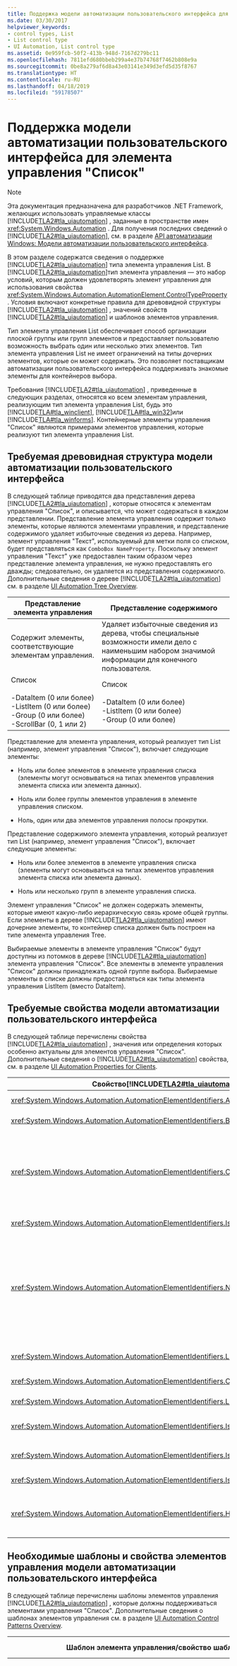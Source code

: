 ```yaml
---
title: Поддержка модели автоматизации пользовательского интерфейса для элемента управления "Список"
ms.date: 03/30/2017
helpviewer_keywords:
- control types, List
- List control type
- UI Automation, List control type
ms.assetid: 0e959fcb-50f2-413b-948d-7167d279bc11
ms.openlocfilehash: 7811efd680bbeb299a4e37b74768f7462b808e9a
ms.sourcegitcommit: 0be8a279af6d8a43e03141e349d3efd5d35f8767
ms.translationtype: HT
ms.contentlocale: ru-RU
ms.lasthandoff: 04/18/2019
ms.locfileid: "59178507"
---
```

# <a name="ui-automation-support-for-the-list-control-type"></a>Поддержка модели автоматизации пользовательского интерфейса для элемента управления "Список"
> [!NOTE]
>  Эта документация предназначена для разработчиков .NET Framework, желающих использовать управляемые классы [!INCLUDE[TLA2#tla_uiautomation](../../../includes/tla2sharptla-uiautomation-md.md)] , заданные в пространстве имен <xref:System.Windows.Automation> . Для получения последних сведений о [!INCLUDE[TLA2#tla_uiautomation](../../../includes/tla2sharptla-uiautomation-md.md)], см. в разделе [API автоматизации Windows: Модели автоматизации пользовательского интерфейса](https://go.microsoft.com/fwlink/?LinkID=156746).  
  
 В этом разделе содержатся сведения о поддержке [!INCLUDE[TLA2#tla_uiautomation](../../../includes/tla2sharptla-uiautomation-md.md)] типа элемента управления List. В [!INCLUDE[TLA2#tla_uiautomation](../../../includes/tla2sharptla-uiautomation-md.md)]тип элемента управления — это набор условий, которым должен удовлетворять элемент управления для использования свойства <xref:System.Windows.Automation.AutomationElement.ControlTypeProperty> . Условия включают конкретные правила для древовидной структуры [!INCLUDE[TLA2#tla_uiautomation](../../../includes/tla2sharptla-uiautomation-md.md)] , значений свойств [!INCLUDE[TLA2#tla_uiautomation](../../../includes/tla2sharptla-uiautomation-md.md)] и шаблонов элементов управления.  
  
 Тип элемента управления List обеспечивает способ организации плоской группы или групп элементов и предоставляет пользователю возможность выбрать один или несколько этих элементов. Тип элемента управления List не имеет ограничений на типы дочерних элементов, которые он может содержать. Это позволяет поставщикам автоматизации пользовательского интерфейса поддерживать знакомые элементы для контейнеров выбора.  
  
 Требования [!INCLUDE[TLA2#tla_uiautomation](../../../includes/tla2sharptla-uiautomation-md.md)] , приведенные в следующих разделах, относятся ко всем элементам управления, реализующим тип элемента управления List, будь это [!INCLUDE[TLA#tla_winclient](../../../includes/tlasharptla-winclient-md.md)], [!INCLUDE[TLA#tla_win32](../../../includes/tlasharptla-win32-md.md)]или [!INCLUDE[TLA#tla_winforms](../../../includes/tlasharptla-winforms-md.md)]. Контейнерные элементы управления "Список" являются примерами элементов управления, которые реализуют тип элемента управления List.  
  
<a name="Required_UI_Automation_Tree_Structure"></a>   
## <a name="required-ui-automation-tree-structure"></a>Требуемая древовидная структура модели автоматизации пользовательского интерфейса  
 В следующей таблице приводятся два представления дерева [!INCLUDE[TLA2#tla_uiautomation](../../../includes/tla2sharptla-uiautomation-md.md)] , которые относятся к элементам управления "Список", и описывается, что может содержаться в каждом представлении. Представление элемента управления содержит только элементы, которые являются элементами управления, и представление содержимого удаляет избыточные сведения из дерева. Например, элемент управления "Текст", используемый для метки поля со списком, будет представляться как `ComboBox NameProperty`. Поскольку элемент управления "Текст" уже предоставлен таким образом через представление элемента управления, не нужно предоставлять его дважды; следовательно, он удаляется из представления содержимого. Дополнительные сведения о дереве [!INCLUDE[TLA2#tla_uiautomation](../../../includes/tla2sharptla-uiautomation-md.md)] см. в разделе [UI Automation Tree Overview](../../../docs/framework/ui-automation/ui-automation-tree-overview.md).  
  
|Представление элемента управления|Представление содержимого|  
|------------------|------------------|  
|Содержит элементы, соответствующие элементам управления.|Удаляет избыточные сведения из дерева, чтобы специальные возможности имели дело с наименьшим набором значимой информации для конечного пользователя.|  
|Список<br /><br /> -DataItem (0 или более)<br />-ListItem (0 или более)<br />-Group (0 или более)<br />-ScrollBar (0, 1 или 2)|Список<br /><br /> -DataItem (0 или более)<br />-ListItem (0 или более)<br />-Group (0 или более)|  
  
 Представление для элемента управления, который реализует тип List (например, элемент управления "Список"), включает следующие элементы:  
  
- Ноль или более элементов в элементе управления списка (элементы могут основываться на типах элементов управления элемента списка или элемента данных).
  
- Ноль или более группы элементов управления в элементе управления списком.
  
- Ноль, один или два элементов управления полосы прокрутки.
  
Представление содержимого элемента управления, который реализует тип List (например, элемент управления "Список"), включает следующие элементы:  
  
- Ноль или более элементов в элементе управления списка (элементы могут основываться на типах элементов управления элемента списка или элемента данных).
  
- Ноль или несколько групп в элементе управления списка.

Элемент управления "Список" не должен содержать элементы, которые имеют какую-либо иерархическую связь кроме общей группы. Если элементы в дереве [!INCLUDE[TLA2#tla_uiautomation](../../../includes/tla2sharptla-uiautomation-md.md)] имеют дочерние элементы, то контейнер списка должен быть построен на типе элемента управления Tree.  
  
 Выбираемые элементы в элементе управления "Список" будут доступны из потомков в дереве [!INCLUDE[TLA2#tla_uiautomation](../../../includes/tla2sharptla-uiautomation-md.md)] элемента управления "Список". Все элементы в элементе управления "Список" должны принадлежать одной группе выбора. Выбираемые элементы в списке должны предоставляться как типы элемента управления ListItem (вместо DataItem).  
  
<a name="Required_UI_Automation_Properties"></a>   
## <a name="required-ui-automation-properties"></a>Требуемые свойства модели автоматизации пользовательского интерфейса  
 В следующей таблице перечислены свойства [!INCLUDE[TLA2#tla_uiautomation](../../../includes/tla2sharptla-uiautomation-md.md)] , значения или определения которых особенно актуальны для элементов управления "Список". Дополнительные сведения о [!INCLUDE[TLA2#tla_uiautomation](../../../includes/tla2sharptla-uiautomation-md.md)] свойства, см. в разделе [UI Automation Properties for Clients](../../../docs/framework/ui-automation/ui-automation-properties-for-clients.md).  
  
|Свойство[!INCLUDE[TLA2#tla_uiautomation](../../../includes/tla2sharptla-uiautomation-md.md)] |Значение|Примечания|  
|------------------------------------------------------------------------------------|-----------|-----------|  
|<xref:System.Windows.Automation.AutomationElementIdentifiers.AutomationIdProperty>|См. примечания.|Значение этого свойства должно быть уникальным среди всех элементов управления в приложении.|  
|<xref:System.Windows.Automation.AutomationElementIdentifiers.BoundingRectangleProperty>|См. примечания.|Внешний прямоугольник, содержащий весь элемент управления.|  
|<xref:System.Windows.Automation.AutomationElementIdentifiers.ClickablePointProperty>|См. примечания.|Если элемент управления "Список" имеет активную точку (точка, которую можно щелкнуть, чтобы перенести фокус в этот список), то такая точка должна предоставляться через это свойство.<br /><br /> Если значение `IsOffScreen` свойство имеет значение true, то <xref:System.Windows.Automation.NoClickablePointException> будет вызываться.|  
|<xref:System.Windows.Automation.AutomationElementIdentifiers.IsKeyboardFocusableProperty>|См. примечания.|Если элемент управления может получать фокус клавиатуры, он должен поддерживать это свойство.|  
|<xref:System.Windows.Automation.AutomationElementIdentifiers.NameProperty>|См. примечания.|Значение свойства Name элемента управления "Список" должно передавать категорию параметров, выбор из которой запрашивается у пользователя. Обычно это свойство получает имя из статической текстовой метки. Если статическая текстовая метка не предусмотрена, разработчик приложения должен предоставить значение для свойства Name.<br /><br /> Единственный случай, когда данное свойство не является обязательным для элементов управления "Список", — если этот элемент управления используется в поддереве другого элемента управления.|  
|<xref:System.Windows.Automation.AutomationElementIdentifiers.LabeledByProperty>|См. примечания.|Если имеется статическая текстовая метка, то данное свойство должно предоставлять ссылку на этот элемент управления.|  
|<xref:System.Windows.Automation.AutomationElementIdentifiers.ControlTypeProperty>|Список|Это значение является одинаковым для всех инфраструктур пользовательского интерфейса.|  
|<xref:System.Windows.Automation.AutomationElementIdentifiers.LocalizedControlTypeProperty>|"список"|Локализованная строка, соответствующая типу элемента управления List.|  
|<xref:System.Windows.Automation.AutomationElementIdentifiers.IsContentElementProperty>|True|Элемент управления "Список" всегда включается в представление содержимого дерева [!INCLUDE[TLA2#tla_uiautomation](../../../includes/tla2sharptla-uiautomation-md.md)] .|  
|<xref:System.Windows.Automation.AutomationElementIdentifiers.IsControlElementProperty>|True|Элемент управления "Список" всегда включается в представление элемента управления дерева [!INCLUDE[TLA2#tla_uiautomation](../../../includes/tla2sharptla-uiautomation-md.md)] .|  
|<xref:System.Windows.Automation.AutomationElementIdentifiers.IsKeyboardFocusableProperty>|True|Если контейнер может принимать ввод с клавиатуры, это свойство должно иметь значение true.|  
|<xref:System.Windows.Automation.AutomationElementIdentifiers.HelpTextProperty>|См. примечания.|Текст справки для элементов управления "Список" должен объяснять, почему пользователю предлагается сделать выбор из списка параметров. Например, "Выбор элемента из этого списка установит разрешение экрана для монитора".|  
  
<a name="Required_UI_Automation_Control_Patterns"></a>   
## <a name="required-ui-automation-control-patterns-and-properties"></a>Необходимые шаблоны и свойства элементов управления модели автоматизации пользовательского интерфейса  
 В следующей таблице перечислены шаблоны элементов управления [!INCLUDE[TLA2#tla_uiautomation](../../../includes/tla2sharptla-uiautomation-md.md)] , которые должны поддерживаться элементами управления "Список". Дополнительные сведения о шаблонах элементов управления см. в разделе [UI Automation Control Patterns Overview](../../../docs/framework/ui-automation/ui-automation-control-patterns-overview.md).  
  
|Шаблон элемента управления/свойство шаблона|Поддержка/значение|Примечания|  
|---------------------------------------|--------------------|-----------|  
|<xref:System.Windows.Automation.Provider.ISelectionProvider>|Обязательно|Все элементы управления, поддерживаемые типом элемента управления List, должны реализовывать `ISelectionProvider` , когда состояние выбора поддерживается между элементами, содержащимися в элементе управления. Если элементы в контейнере не могут быть выбраны, должен использоваться тип элемента управления Group.|  
|<xref:System.Windows.Automation.Provider.ISelectionProvider.IsSelectionRequired%2A>|Зависит от обстоятельств|Элементы управления "Список" не всегда требуют, чтобы элемент был выбран.|  
|<xref:System.Windows.Automation.Provider.ISelectionProvider.CanSelectMultiple%2A>|Зависит от обстоятельств|Элементы управления "Список" могут быть контейнерами, разрешающими выбор одного или нескольких элементов.|  
|<xref:System.Windows.Automation.Provider.IScrollProvider>|Зависит от обстоятельств|Реализуйте этот шаблон элемента управления, если элементы в контейнере являются прокручиваемыми.|  
|<xref:System.Windows.Automation.Provider.IGridProvider>|Зависит от обстоятельств|Реализуйте этот шаблон, если для отдельных элементов должна быть доступна навигация по сетке.|  
|<xref:System.Windows.Automation.Provider.IMultipleViewProvider>|Зависит от обстоятельств|Реализуйте этот шаблон элемента управления, если элемент управления может поддерживать несколько представлений элементов в контейнере.|  
|<xref:System.Windows.Automation.Provider.ITableProvider>|Никогда|`ITableProvider` никогда не поддерживается для типа элемента управления List. Если элемент управления должен поддерживать этот шаблон элемента управления, то он должен быть построен на типе элемента управления Data Grid.|  
  
<a name="Required_UI_Automation_Events"></a>   
## <a name="required-ui-automation-events"></a>Необходимые события модели автоматизации пользовательского интерфейса  
 В следующей таблице перечислены события [!INCLUDE[TLA2#tla_uiautomation](../../../includes/tla2sharptla-uiautomation-md.md)] , которые должны поддерживаться всеми элементами управления "Список". Дополнительные сведения о событиях см. в разделе [UI Automation Events Overview](../../../docs/framework/ui-automation/ui-automation-events-overview.md).  
  
|Событие[!INCLUDE[TLA2#tla_uiautomation](../../../includes/tla2sharptla-uiautomation-md.md)] |Поддержка/значение|Примечания|  
|---------------------------------------------------------------------------------|--------------------|-----------|  
|<xref:System.Windows.Automation.SelectionPatternIdentifiers.InvalidatedEvent>|Зависит от обстоятельств|Нет|  
|<xref:System.Windows.Automation.AutomationElementIdentifiers.LayoutInvalidatedEvent>|Зависит от обстоятельств|Нет|  
|Событие изменения свойства<xref:System.Windows.Automation.AutomationElementIdentifiers.BoundingRectangleProperty> |Обязательно|Нет|  
|Событие изменения свойства<xref:System.Windows.Automation.AutomationElementIdentifiers.IsOffscreenProperty> |Обязательно|Нет|  
|Событие изменения свойства<xref:System.Windows.Automation.AutomationElementIdentifiers.IsEnabledProperty> |Обязательно|Нет|  
|Событие изменения свойства<xref:System.Windows.Automation.MultipleViewPatternIdentifiers.CurrentViewProperty> |Зависит от обстоятельств|Нет|  
|Событие изменения свойства<xref:System.Windows.Automation.ScrollPatternIdentifiers.HorizontallyScrollableProperty> |Зависит от обстоятельств|Нет|  
|Событие изменения свойства<xref:System.Windows.Automation.ScrollPatternIdentifiers.HorizontalScrollPercentProperty> |Зависит от обстоятельств|Нет|  
|Событие изменения свойства<xref:System.Windows.Automation.ScrollPatternIdentifiers.HorizontalViewSizeProperty> |Зависит от обстоятельств|Нет|  
|Событие изменения свойства<xref:System.Windows.Automation.ScrollPatternIdentifiers.VerticalScrollPercentProperty> |Зависит от обстоятельств|Нет|  
|Событие изменения свойства<xref:System.Windows.Automation.ScrollPatternIdentifiers.VerticallyScrollableProperty> |Зависит от обстоятельств|Нет|  
|Событие изменения свойства<xref:System.Windows.Automation.ScrollPatternIdentifiers.VerticalViewSizeProperty> |Зависит от обстоятельств|Нет|  
|<xref:System.Windows.Automation.AutomationElementIdentifiers.AutomationFocusChangedEvent>|Обязательно|Нет|  
|<xref:System.Windows.Automation.AutomationElementIdentifiers.StructureChangedEvent>|Обязательно|Нет|  
  
## <a name="see-also"></a>См. также

- <xref:System.Windows.Automation.ControlType.List>
- [Общие сведения о типах элементов управления автоматизации пользовательского интерфейса](../../../docs/framework/ui-automation/ui-automation-control-types-overview.md)
- [Общие сведения о модели автоматизации пользовательского интерфейса](../../../docs/framework/ui-automation/ui-automation-overview.md)
